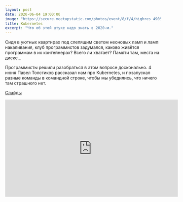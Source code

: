 ```yaml
---
layout: post
date: 2020-06-04 19:00:00
image: "https://secure.meetupstatic.com/photos/event/8/f/4/highres_490502292.jpeg"
title: Kubernetes
excerpt: "Что об этой штуке надо знать в 2020-м."
---
```


Сидя в уютных квартирах под слепящим светом неоновых ламп и ламп накаливания, клуб программистов задумался, каково живётся программам в их контейнерах? Всего ли хватает? Памяти там, места на диске...

Программисты решили разобраться в этом вопросе досконально.
4 июня Павел Толстиков рассказал нам про Kubernetes, и позапускал разные команды в командной строке, чтобы мы убедились, что ничего там страшного нет.

[Слайды](/downloads/kubernetes-2020.pdf)

<div class="video">
    <iframe width="560" height="315" src="https://www.youtube.com/embed/0IfkDIlHRA8" frameborder="0" allow="accelerometer; autoplay; encrypted-media; gyroscope; picture-in-picture" allowfullscreen></iframe>
</div>
